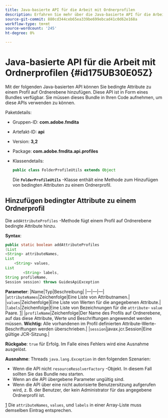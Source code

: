 ```yaml
---
title: Java-basierte API für die Arbeit mit Ordnerprofilen
description: Erfahren Sie mehr über die Java-basierte API für die Arbeit mit Ordnerprofilen
source-git-commit: 880cd344ceb65ea339be699ebcad41c0d62e168a
workflow-type: tm+mt
source-wordcount: '245'
ht-degree: 0%

---
```


# Java-basierte API für die Arbeit mit Ordnerprofilen {#id175UB30E05Z}

Mit der folgenden Java-basierten API können Sie bedingte Attribute zu einem Profil auf Ordnerebene hinzufügen. Diese API ist in Form eines Bundles verfügbar. Sie müssen dieses Bundle in Ihren Code aufnehmen, um diese APIs verwenden zu können.

Paketdetails:

- Gruppen-ID: **com.adobe.fmdita**

- Artefakt-ID: **api**

- Version: **3,2**

- Package: **com.adobe.fmdita.api.profiles**

- Klassendetails:

  ```JAVA
  public class FolderProfileUtils extends Object
  ```

  Die **`FolderProfileUtils`** -Klasse enthält eine Methode zum Hinzufügen von bedingten Attributen zu einem Ordnerprofil.


## Hinzufügen bedingter Attribute zu einem Ordnerprofil

Die ``addAttributeProfiles`` -Methode fügt einem Profil auf Ordnerebene bedingte Attribute hinzu.

**Syntax**:

```JAVA
public static boolean addAttributeProfiles
(List
<String> attributeNames, 
List
    <String> values, 
List
        <String> labels,
String profileName, 
Session session) throws GuidesApiException
```

**Parameter**: |Name|Typ|Beschreibung| |—|—|—| |``attributeNames``|Zeichenfolge|Eine Liste von Attributnamen.| |``values``|Zeichenfolge|Eine Liste von Werten für die angegebenen Attribute.| |`labels`|Zeichenfolge|Eine Liste von Bezeichnungen für die `attribute`- `value` Paare. [1](#fntarg_1)| |`profileName`|Zeichenfolge|Der Name des Profils auf Ordnerebene, auf das diese Attribute, Werte und Beschriftungen angewendet werden müssen. **Wichtig:** Alle vorhandenen im Profil definierten Attribute-Werte-Beschriftungen werden überschrieben.| |`session`|javax.jcr.Session|Eine gültige JCR-Sitzung.|

**Rückgabe**:
`true` für Erfolg. Im Falle eines Fehlers wird eine Ausnahme ausgelöst.

**Ausnahme**: Threads ``java.lang.Exception`` in den folgenden Szenarien:

- Wenn die API nicht `resourceResolverFactory` -Objekt. In diesem Fall sollten Sie das Bundle neu starten.
- Wenn an die API übergebene Parameter ungültig sind.
- Wenn die API über eine nicht autorisierte Benutzersitzung aufgerufen wird, z. B. der Benutzer, der kein Administrator für das angegebene Ordnerprofil ist.

[1](#fnsrc_1) Die `attributeNames`, `values`, und `labels` in einer Array-Liste muss demselben Eintrag entsprechen.
